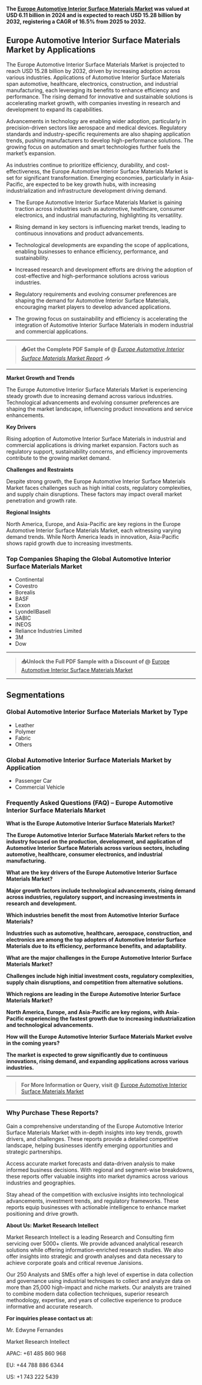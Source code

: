<p><strong>The <a href="https://www.marketresearchintellect.com/download-sample/?rid=925047&amp;utm_source=Pulse-April-Europe&amp;utm_medium=852">Europe Automotive Interior Surface Materials Market</a> was valued at USD 6.11 billion in 2024 and is expected to reach USD 15.28 billion by 2032, registering a CAGR of 16.5% from 2025 to 2032.</strong></p><h2>Europe Automotive Interior Surface Materials Market by Applications&nbsp;</h2><p><p>The Europe Automotive Interior Surface Materials Market is projected to reach USD 15.28 billion by 2032, driven by increasing adoption across various industries. Applications of Automotive Interior Surface Materials span automotive, healthcare, electronics, construction, and industrial manufacturing, each leveraging its benefits to enhance efficiency and performance. The rising demand for innovative and sustainable solutions is accelerating market growth, with companies investing in research and development to expand its capabilities.</p><p>Advancements in technology are enabling wider adoption, particularly in precision-driven sectors like aerospace and medical devices. Regulatory standards and industry-specific requirements are also shaping application trends, pushing manufacturers to develop high-performance solutions. The growing focus on automation and smart technologies further fuels the market&rsquo;s expansion.</p><p>As industries continue to prioritize efficiency, durability, and cost-effectiveness, the Europe Automotive Interior Surface Materials Market is set for significant transformation. Emerging economies, particularly in Asia-Pacific, are expected to be key growth hubs, with increasing industrialization and infrastructure development driving demand.</p></p><ul><li><p>The Europe Automotive Interior Surface Materials Market is gaining traction across industries such as automotive, healthcare, consumer electronics, and industrial manufacturing, highlighting its versatility.</p></li><li><p>Rising demand in key sectors is influencing market trends, leading to continuous innovations and product advancements.</p></li><li><p>Technological developments are expanding the scope of applications, enabling businesses to enhance efficiency, performance, and sustainability.</p></li><li><p>Increased research and development efforts are driving the adoption of cost-effective and high-performance solutions across various industries.</p></li><li><p>Regulatory requirements and evolving consumer preferences are shaping the demand for Automotive Interior Surface Materials, encouraging market players to develop advanced applications.</p></li><li><p>The growing focus on sustainability and efficiency is accelerating the integration of Automotive Interior Surface Materials in modern industrial and commercial applications.</p></li></ul><hr /><blockquote><p><strong><span class="font-[700]">📥Get the Complete PDF Sample of @ </span></strong><em><span class="font-[700]"><a href="https://www.marketresearchintellect.com/download-sample/?rid=925047&amp;utm_source=Pulse-April-Europe&amp;utm_medium=852" target="_blank" data-tracking-control-name="article-ssr-frontend-pulse_little-text-block" data-tracking-will-navigate="" data-test-link="">Europe Automotive Interior Surface Materials Market Report</a>&nbsp;📥</span></em></p></blockquote><hr /><p class="" data-start="77" data-end="360"><strong data-start="77" data-end="105">Market Growth and Trends</strong></p><p class="" data-start="77" data-end="360">The Europe Automotive Interior Surface Materials Market is experiencing steady growth due to increasing demand across various industries. Technological advancements and evolving consumer preferences are shaping the market landscape, influencing product innovations and service enhancements.</p><p class="" data-start="362" data-end="606"><strong data-start="362" data-end="377">Key Drivers</strong></p><p class="" data-start="362" data-end="606">Rising adoption of Automotive Interior Surface Materials in industrial and commercial applications is driving market expansion. Factors such as regulatory support, sustainability concerns, and efficiency improvements contribute to the growing market demand.</p><p class="" data-start="608" data-end="849"><strong data-start="608" data-end="637">Challenges and Restraints</strong></p><p class="" data-start="608" data-end="849">Despite strong growth, the Europe Automotive Interior Surface Materials Market faces challenges such as high initial costs, regulatory complexities, and supply chain disruptions. These factors may impact overall market penetration and growth rate.</p><p class="" data-start="851" data-end="1095"><strong data-start="851" data-end="872">Regional Insights</strong></p><p class="" data-start="851" data-end="1095">North America, Europe, and Asia-Pacific are key regions in the Europe Automotive Interior Surface Materials Market, each witnessing varying demand trends. While North America leads in innovation, Asia-Pacific shows rapid growth due to increasing investments.</p><p><h3>Top Companies Shaping the Global Automotive Interior Surface Materials Market </h3><ul><li>Continental</li><li>Covestro</li><li>Borealis</li><li>BASF</li><li>Exxon</li><li>LyondellBasell</li><li>SABIC</li><li>INEOS</li><li>Reliance Industries Limited</li><li>3M</li><li>Dow</li></ul></p><hr /><blockquote><p><strong>📥Unlock the Full PDF Sample with a Discount of @</strong> <a href="https://www.marketresearchintellect.com/ask-for-discount/?rid=925047&amp;utm_source=Pulse-April-Europe&amp;utm_medium=852">Europe Automotive Interior Surface Materials Market</a></p></blockquote><hr /><p><h2>Segmentations</h2><h3>Global Automotive Interior Surface Materials Market by Type</h3><ul><li>Leather</li><li>Polymer</li><li>Fabric</li><li>Others</li></ul><h3>Global Automotive Interior Surface Materials Market by Application</h3><ul><li>Passenger Car</li><li>Commercial Vehicle</li></ul></p><h3><strong>Frequently Asked Questions (FAQ) &ndash; Europe Automotive Interior Surface Materials Market</strong></h3><p><strong>What is the Europe Automotive Interior Surface Materials Market?</strong></p><p><strong>The Europe Automotive Interior Surface Materials Market refers to the industry focused on the production, development, and application of Automotive Interior Surface Materials across various sectors, including automotive, healthcare, consumer electronics, and industrial manufacturing.</strong></p><p><strong>What are the key drivers of the Europe Automotive Interior Surface Materials Market?</strong></p><p><strong>Major growth factors include technological advancements, rising demand across industries, regulatory support, and increasing investments in research and development.</strong></p><p><strong>Which industries benefit the most from Automotive Interior Surface Materials?</strong></p><p><strong>Industries such as automotive, healthcare, aerospace, construction, and electronics are among the top adopters of Automotive Interior Surface Materials due to its efficiency, performance benefits, and adaptability.</strong></p><p><strong>What are the major challenges in the Europe Automotive Interior Surface Materials Market?</strong></p><p><strong>Challenges include high initial investment costs, regulatory complexities, supply chain disruptions, and competition from alternative solutions.</strong></p><p><strong>Which regions are leading in the Europe Automotive Interior Surface Materials Market?</strong></p><p><strong>North America, Europe, and Asia-Pacific are key regions, with Asia-Pacific experiencing the fastest growth due to increasing industrialization and technological advancements.</strong></p><p><strong>How will the Europe Automotive Interior Surface Materials Market evolve in the coming years?</strong></p><p><strong>The market is expected to grow significantly due to continuous innovations, rising demand, and expanding applications across various industries.</strong></p><hr /><blockquote><p><span class="font-[700]"><strong>For More Information or Query, visit&nbsp;@</strong>&nbsp;</span><span class="font-[700]"><a href="https://www.marketresearchintellect.com/product/global-automotive-interior-surface-materials-market/?utm_source=Linkedin&utm_medium=852" target="_blank" data-tracking-control-name="article-ssr-frontend-pulse_little-text-block" data-tracking-will-navigate="" data-test-link="">Europe Automotive Interior Surface Materials Market</a></span></p></blockquote><hr /><h3><strong data-start="0" data-end="31">Why Purchase These Reports?</strong></h3><p class="" data-start="35" data-end="297">Gain a comprehensive understanding of the Europe Automotive Interior Surface Materials Market with in-depth insights into key trends, growth drivers, and challenges. These reports provide a detailed competitive landscape, helping businesses identify emerging opportunities and strategic partnerships.</p><p class="" data-start="299" data-end="540">Access accurate market forecasts and data-driven analysis to make informed business decisions. With regional and segment-wise breakdowns, these reports offer valuable insights into market dynamics across various industries and geographies.</p><p class="" data-start="542" data-end="784">Stay ahead of the competition with exclusive insights into technological advancements, investment trends, and regulatory frameworks. These reports equip businesses with actionable intelligence to enhance market positioning and drive growth.</p><p><strong><span class="font-[700]">About Us: Market Research Intellect</span></strong></p><p><span class="">Market Research Intellect is a leading Research and Consulting firm servicing over 5000+ clients. We provide advanced analytical research solutions while offering information-enriched research studies.&nbsp;</span>We also offer insights into strategic and growth analyses and data necessary to achieve corporate goals and critical revenue Janisions.</p><p><span class="">Our 250 Analysts and SMEs offer a high level of expertise in data collection and governance using industrial techniques to collect and analyze data on more than 25,000 high-impact and niche markets. Our analysts are trained to combine modern data collection techniques, superior research methodology, expertise, and years of collective experience to produce informative and accurate research.</span></p><p><strong>For inquiries please contact us at:</strong></p><p>Mr. Edwyne Fernandes</p><p>Market Research Intellect</p><p>APAC: +61 485 860 968</p><p>EU: +44 788 886 6344</p><p>US: +1 743 222 5439</p>